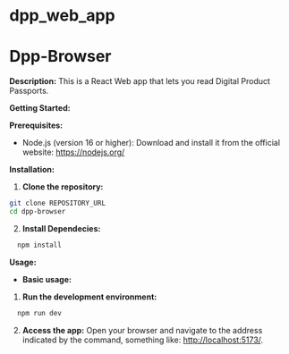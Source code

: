 # dpp_web_app
# Dpp-Browser

**Description:** This is a React Web app that lets you read Digital Product Passports.

**Getting Started:**

**Prerequisites:**

* Node.js (version 16 or higher): Download and install it from the official website: https://nodejs.org/

**Installation:**

1. **Clone the repository:**

  ```bash
  git clone REPOSITORY_URL
  cd dpp-browser
  ```
2. **Install Dependecies:**
  ```bash
	npm install
  ```

**Usage:**
* **Basic usage:** 
1. **Run the development environment:**
  ```bash
	npm run dev
  ```
2. **Access the app:**
	Open your browser and navigate to the address indicated by the command, something like: [http://localhost:5173/](http://localhost:5173/).
